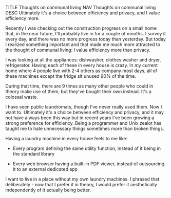 TITLE Thoughts on communal living
NAV Thoughts on communal living
DESC Ultimately it's a choice between efficiency and privacy, and I value efficiency more.

Recently I was checking out the construction progress on a small home that, in the near future, I'll probably live in for a couple of months. I survey it every day, and there was no more progress today than yesterday. But today I realized something important and that made me much more attracted to the thought of communal living: I value efficiency more than privacy.

I was looking at all the appliances: dishwasher, clothes washer and dryer, refrigerator. Having each of these in every house is crazy. In my current home where 4 people live with 2-4 others as company most days, all of these machines except the fridge sit unused 90% of the time.

During that time, there are 9 times as many other people who could in theory make use of them, but they've bought their own instead. It's a colossal waste.

I have seen public laundromats, though I've never really used them. Now I want to. Ultimately it's a choice between efficiency and privacy, and it may not have always been this way but in recent years I've been growing a strong preference for efficiency. Being a programmer and Unix zealot has taught me to hate unnecessary things sometimes more than broken things.

Having a laundry machine in every house feels to me like:

* Every program defining the same utility function, instead of it being in the standard library

* Every web browser having a built-in PDF viewer, instead of outsourcing it to an external dedicated app

I want to live in a place without my own laundry machines. I phrased that deliberately - now that I prefer it in theory, I would prefer it aesthetically independently of it actually being better.
